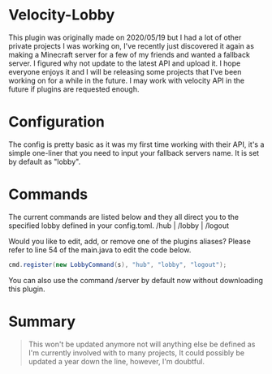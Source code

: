 # Velocity-Lobby
This plugin was originally made on 2020/05/19 but I had a lot of other private projects I was working on, I've recently just discovered it again as making a Minecraft server for a few of my friends and wanted a fallback server. I figured why not update to the latest API and upload it. I hope everyone enjoys it and I will be releasing some projects that I've been working on for a while in the future. I may work with velocity API in the future if plugins are requested enough.

# Configuration

The config is pretty basic as it was my first time working with their API, it's a simple one-liner that you need to input your fallback servers name. It is set by default as "lobby".

# Commands
The current commands are listed below and they all direct you to the specified lobby defined in your config.toml.
/hub | /lobby | /logout

Would you like to edit, add, or remove one of the plugins aliases? Please refer to line 54 of the main.java to edit the code below.

```java
cmd.register(new LobbyCommand(s), "hub", "lobby", "logout");
```

You can also use the command /server <name> by default now without downloading this plugin.

# Summary
> This won't be updated anymore not will anything else be defined as I'm currently involved with to many projects, It could possibly be updated a year down the line, however, I'm doubtful. 
  

